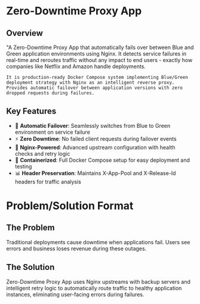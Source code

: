 # Zero-Downtime Proxy App

## Overview
"A Zero-Downtime Proxy App that automatically fails over between Blue and Green 
application environments using Nginx. It detects service failures in real-time and 
reroutes traffic without any impact to end users - exactly how companies like Netflix 
and Amazon handle deployments.

`It is production-ready Docker Compose system implementing Blue/Green deployment strategy with Nginx as an intelligent reverse proxy. Provides automatic failover between application versions with zero dropped requests during failures.`

## Key Features
- 🚀 **Automatic Failover**: Seamlessly switches from Blue to Green environment on service failure
- ⚡ **Zero Downtime**: No failed client requests during failover events  
- 🔧 **Nginx-Powered**: Advanced upstream configuration with health checks and retry logic
- 🐳 **Containerized**: Full Docker Compose setup for easy deployment and testing
- 📊 **Header Preservation**: Maintains X-App-Pool and X-Release-Id headers for traffic analysis


# Problem/Solution Format

## The Problem
Traditional deployments cause downtime when applications fail. Users see errors and 
business loses revenue during these outages.

## The Solution  
Zero-Downtime Proxy App uses Nginx upstreams with backup servers and intelligent 
retry logic to automatically route traffic to healthy application instances, 
eliminating user-facing errors during failures.
